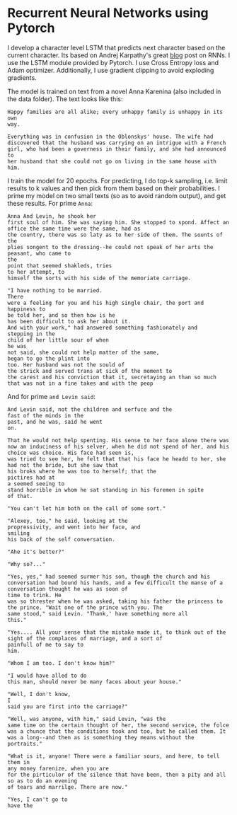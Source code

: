 # Recurrent Neural Networks using Pytorch
I develop a character level LSTM that predicts next character based on the current character. Its based on Andrej Karpathy's great [blog](http://karpathy.github.io/2015/05/21/rnn-effectiveness/) post on RNNs. I use the LSTM module provided by Pytorch. I use Cross Entropy loss and Adam optimizer. Additionally, I use gradient clipping to avoid exploding gradients. 

The model is trained on text from a novel Anna Karenina (also included in the data folder). The text looks like this:
```
Happy families are all alike; every unhappy family is unhappy in its own
way.

Everything was in confusion in the Oblonskys' house. The wife had
discovered that the husband was carrying on an intrigue with a French
girl, who had been a governess in their family, and she had announced to
her husband that she could not go on living in the same house with him.
```

I train the model for 20 epochs. For predicting, I do top-k sampling, i.e. limit results to k values and then pick from them based on their probabilities. I prime my model on two small texts (so as to avoid random output), and get these results. 
For prime `Anna`:
```
Anna And Levin, he shook her
first soul of him. She was saying him. She stopped to spond. Affect an office the same time were the same, had as
the country, there was so laty as to her side of them. The sounts of
the
plies songent to the dressing--he could not speak of her arts the
peasant, who came to
the
point that seemed shakleds, tries
to her attempt, to
himself the sorts with his side of the memoriate carriage.

"I have nothing to be married.
There
were a feeling for you and his high single chair, the port and
happiness to
be told her, and so then how is he
has been difficult to ask her about it.
And with your work," had answered something fashionately and
stepping in the
child of her little sour of when
he was
not said, she could not help matter of the same,
began to go the plint into
too. Her husband was not the sould of
the strick and served trans at sick of the moment to
the carest and his conviction that it, secretaying an than so much that was not in a fine takes and with the peop
```

And for prime `and Levin said`:
```
And Levin said, not the children and serfuce and the
fast of the minds in the
past, and he was, said he went
on.

That he would not help spenting. His sense to her face alone there was now an induciness of his selver, when he did not spend of her, and his choice was choice. His face had seen is,
was tried to see her, he felt that that his face he headd to her, she had not the bride, but she saw that
his broks where he was too to herself; that the
pictires had at
a seemed seeing to
stand horrible in whom he sat standing in his foremen in spite
of that.

"You can't let him both on the call of some sort."

"Alexey, too," he said, looking at the
propressivity, and went into her face, and
smiling
his back of the self conversation.

"Ahe it's better?"

"Why so?..."

"Yes, yes," had seemed surmer his son, though the church and his conversation had bound his hands, and a few difficult the manse of a conversation thought he was as soon of
time to trink. He
was so threster when he was asked, taking his father the princess to the prince. "Wait one of the prince with you. The
same stood," said Levin. "Thank,' have something more all
this."

"Yes.... All your sense that the mistake made it, to think out of the sight of the complaces of marriage, and a sort of
painfull of me to say to
him.

"Whom I am too. I don't know him?"

"I would have alled to do
this man, should never be many faces about your house."

"Well, I don't know,
I
said you are first into the carriage?"

"Well, was anyone, with him," said Levin, "was the
same time on the certain thought of her, the second service, the folce was a chunce that the conditions took and too, but he called them. It was a long--and then as is something they means without the portraits."

"What is it, anyone! There were a familiar sours, and here, to tell them in
any money farenize, when you are
for the pirticulor of the silence that have been, then a pity and all so as to do an evening
of tears and marrilge. There are now."

"Yes, I can't go to
have the
```